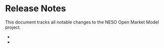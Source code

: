 # Release Notes

This document tracks all notable changes to the NESO Open Market Model project.

*
*
